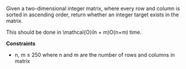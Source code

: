 Given a two-dimensional integer matrix, where every row and column is sorted in ascending order, return whether an integer target exists in the matrix.

This should be done in \mathcal{O}(n + m)O(n+m) time.

**Constraints**

- n, m ≤ 250 where n and m are the number of rows and columns in matrix